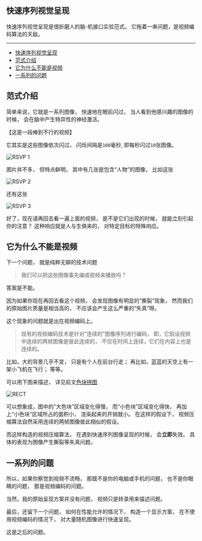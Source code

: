## 快速序列视觉呈现

快速序列视觉呈现是很折磨人的脑-机接口实验范式。
它拖着一串问题，是视频编码算法的天敌。

---

- [快速序列视觉呈现](#快速序列视觉呈现)
- [范式介绍](#范式介绍)
- [它为什么不能是视频](#它为什么不能是视频)
- [一系列的问题](#一系列的问题)

## 范式介绍

简单来说，它就是一系列图像，
快速地在眼前闪过，
当人看到他感兴趣的图像的时候，
会在脑中产生特异性的神经激活。

【这是一段棒到不行的视频】

它其实是这些图像依次闪过，
闪烁间隔是`100`毫秒,
即每秒闪过`10`张图像。

![RSVP 1](./RSVP-1.png)

图片并不多，
但特点鲜明，
其中有几张是包含“人物”的图像，
比如这张

![RSVP 2](./RSVP-2.jpg)

还有这张

![RSVP 3](./RSVP-3.png)

好了，现在请再回去看一遍上面的视频，
是不是它们出现的时候，
就能立刻引起你的注意？
这种响应就是人与生俱来的，
对特定目标的特殊响应。

## 它为什么不能是视频

下一个问题，
就是纯粹无聊的技术问题

> 我们可以把这些图像事先编成视频来播放吗？

答案是不能。

因为如果你现在再回去看这个视频，
会发现图像有明显的“撕裂”现象，
然而我们的原始图片质量是相当高的，
不应该会产生这么严重的“失真”呀。

这个现象的问题就是出在视频编码上。

> 现有的视频编码技术是针对“连续的”图像序列进行编码，
> 即，它假设视频中连续的两帧图像是彼此连续的，
> 不仅在时间上连续，它们在内容上也是连续的。

比如，大的背景几乎不变，
只是有个人在前台行走；
再比如，蓝蓝的天空上有一架小飞机在飞行；
等等。

可以用下图来描述，
详见前文[色块拼图](https://mp.weixin.qq.com/s?__biz=MzkxNTI1MDc5NA==&mid=2247485123&idx=1&sn=2e55ed5148a9f72ccfba12e946096b75&chksm=c1634dc6f614c4d0cd75c5c68ee471cba94a3a00e3f8eea8210c81f332e6a043fc5762491a5a&token=1806340682&lang=zh_CN#rd "色块拼图")

![RECT](./rect-pic-3.png)

可以想象成，图中的“大色块”区域变化得慢，
而“小色块”区域变化得快，
再加上“小色块”区域所占的面积小，
渲染起来的开销就小。
在这样的假设下，
视频压缩算法自然采用连续的两帧图像彼此相似的假设。

而这样构造的视频压缩算法，
在遇到快速序列图像呈现的时候，
会**立即**失效。
具体的表现为图像产生撕裂等失真问题。

## 一系列的问题

所以，如果你察觉到视频不流畅，
那既不是你的电脑或手机的问题，
也不是你眼睛的问题，
那是视频编码的问题。

当然，我的原始呈现方案并没有问题，
视频只是转录用来描述问题。

最后，还留下一个问题，
如何在性能允许的情况下，
构造一个显示方案，
在不使用视频编码的情况下，
对大量随机图像进行快速呈现。

这是之后的问题。